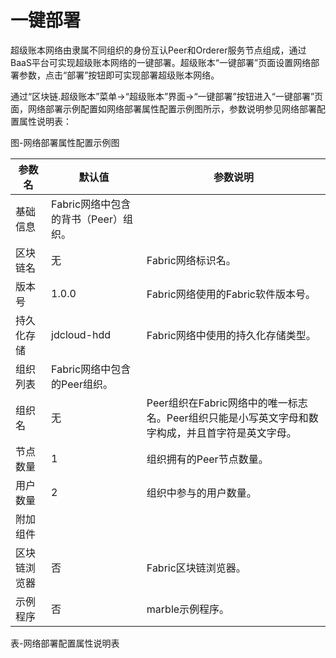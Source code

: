 # 一键部署
  
  超级账本网络由隶属不同组织的身份互认Peer和Orderer服务节点组成，通过BaaS平台可实现超级账本网络的一键部署。超级账本“一键部署”页面设置网络部署参数，点击“部署”按钮即可实现部署超级账本网络。

  通过“区块链.超级账本”菜单->“超级账本”界面->“一键部署”按钮进入“一键部署”页面，网络部署示例配置如网络部署属性配置示例图所示，参数说明参见网络部署配置属性说明表：


图-网络部署属性配置示例图

| 参数名                                               | 默认值                                | 参数说明                                                                                         |
|------------------------------------------------------|---------------------------------------|--------------------------------------------------------------------------------------------------|
| 基础信息                                             | Fabric网络中包含的背书（Peer）组织。  |                                                                                                  |
| 区块链名                                             | 无                                    | Fabric网络标识名。                                                                               |
| 版本号                                               | 1.0.0                                 | Fabric网络使用的Fabric软件版本号。                                                               |
| 持久化存储                                           | jdcloud-hdd                           | Fabric网络中使用的持久化存储类型。                                                               |
| 组织列表                                             | Fabric网络中包含的Peer组织。          |                                                                                                  |
| 组织名                                               | 无                                    | Peer组织在Fabric网络中的唯一标志名。Peer组织只能是小写英文字母和数字构成，并且首字符是英文字母。 |
| 节点数量                                             | 1                                     | 组织拥有的Peer节点数量。                                                                         |
| 用户数量                                             | 2                                     | 组织中参与的用户数量。                                                                           |
| 附加组件                                             |                                       |                                                                                                  |
| 区块链浏览器                                         | 否                                    | Fabric区块链浏览器。                                                                             |
| 示例程序                                             | 否                                    | marble示例程序。                                                                                 |

表-网络部署配置属性说明表

